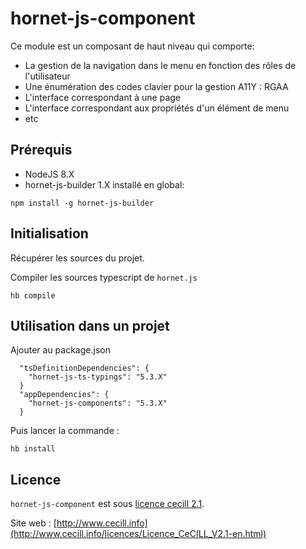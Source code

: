 # hornet-js-component

Ce module est un composant de haut niveau qui comporte:

* La gestion de la navigation dans le menu en fonction des rôles de  l'utilisateur
* Une énumération des codes clavier pour la gestion A11Y : RGAA
* L'interface correspondant à une page
* L'interface correspondant aux propriétés d'un élément de menu
* etc

## Prérequis #

* NodeJS 8.X
* hornet-js-builder 1.X installé en global:

```shell
npm install -g hornet-js-builder
```

## Initialisation #

Récupérer les sources du projet.

Compiler les sources typescript de `hornet.js`

```shell
hb compile
```

## Utilisation dans un projet #

Ajouter au package.json

```shell
  "tsDefinitionDependencies": {
    "hornet-js-ts-typings": "5.3.X"
  }
  "appDependencies": {
    "hornet-js-components": "5.3.X"
  }
```

Puis lancer la commande :

```shell
hb install
```

## Licence

`hornet-js-component` est sous [licence cecill 2.1](./LICENSE.md).

Site web : [http://www.cecill.info](http://www.cecill.info/licences/Licence_CeCILL_V2.1-en.html)
